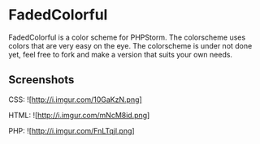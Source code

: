 # FadedColorful
FadedColorful is a color scheme for PHPStorm. The colorscheme uses colors that are very easy on the eye. The colorscheme is under not done yet, feel free to fork and make a version that suits your own needs.


## Screenshots

CSS:
![http://i.imgur.com/10GaKzN.png]


HTML:
![http://i.imgur.com/mNcM8id.png]


PHP:
![http://i.imgur.com/FnLTqjl.png]

